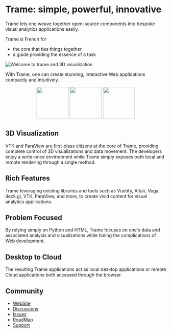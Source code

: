 # Trame: simple, powerful, innovative

Trame lets one weave together open-source components into bespoke visual analytics applications easily.

Trame is French for
- the core that ties things together
- a guide providing the essence of a task

![Welcome to trame and 3D visualization](https://kitware.github.io/trame/images/trame_welcome.jpg)

With Trame, one can create stunning, interactive Web applications compactly and intuitively.

<center>
  <img src="https://kitware.github.io/trame/examples/CarotidFlow.jpg" width="100" />
  <img src="https://kitware.github.io/trame/examples/UberPickupsNYC.jpg" width="100" />
  <img src="https://kitware.github.io/trame/examples/FiniteElementAnalysis.jpg" width="100" />
</center>

## 3D Visualization

VTK and ParaView are first-class citizens at the core of Trame, providing complete control of 3D visualizations and data movement. The developers enjoy a write-once environment while Trame simply exposes both local and remote rendering through a single method.

## Rich Features

Trame leveraging existing libraries and tools such as Vuetify, Altair, Vega, deck.gl, VTK, ParaView, and more, to create vivid content for visual analytics applications.

## Problem Focused

By relying simply on Python and HTML, Trame focuses on one's data and associated analysis and visualizations while hiding the complications of Web development.

## Desktop to Cloud

The resulting Trame applications act as local desktop applications or remote Cloud applications both accessed through the browser.

## Community

- [WebSite](https://kitware.github.io/trame/)
- [Discussions](https://github.com/Kitware/trame/discussions)
- [Issues](https://github.com/Kitware/trame/issues)
- [RoadMap](https://github.com/Kitware/trame/projects/1)
- [Support](https://www.kitware.com/what-we-offer/#support)
